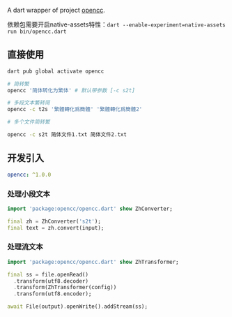 
A dart wrapper of project [opencc](https://github.com/BYVoid/OpenCC).

依赖包需要开启native-assets特性：`dart --enable-experiment=native-assets run bin/opencc.dart`

## 直接使用

```bash
dart pub global activate opencc

# 简转繁
opencc '简体转化为繁体' # 默认带参数 [-c s2t]

# 多段文本繁转简
opencc -c t2s '繁體轉化爲簡體' '繁體轉化爲簡體2'

# 多个文件简转繁

opencc -c s2t 简体文件1.txt 简体文件2.txt
```

## 开发引入

```yaml
opencc: ^1.0.0
```

### 处理小段文本
```dart
import 'package:opencc/opencc.dart' show ZhConverter;

final zh = ZhConverter('s2t');
final text = zh.convert(input);
```

### 处理流文本
```dart
import 'package:opencc/opencc.dart' show ZhTransformer;

final ss = file.openRead()
  .transform(utf8.decoder)
  .transform(ZhTransformer(config))
  .transform(utf8.encoder);

await File(output).openWrite().addStream(ss);
```
